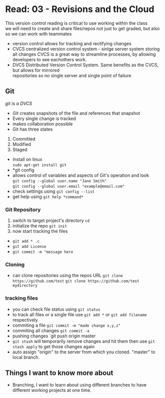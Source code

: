 # Read: 03 - Revisions and the Cloud
This version control reading is critical to use working within the class  
we will need to create and share files/repos not just to get graded, but also so we can work with teammates  

* version control allows for tracking and rectifying changes
* CVCS centralized version control system - sinlge server system storing all changes
CVCS is a great way to streamline processes, by allowing developers to see eachothers work.
* DVCS Distributed Version Control System. Same benefits as the CVCS, but allows for mirrored  
repositories so no single server and single point of failure
## Git
*git is a DVCS*
* Git creates snapshots of the file and references that snapshot
* Every single change is tracked
* makes collaboration possible
* Git has three states
1. Committed  
2. Modified  
3. Staged  
* Install on linux  
`sudo apt-get install git`  
* *git config  
* allows control of variables and aspects of Git's operation and look  
`git config --global user.name "Jane Smith"`  
`git config --global user.email "example@email.com"`  
* check settings using `git config --list`
* get help using `git help *command*`
### Git Repository
1. switch to target project's directory `cd`
2.  initialize the repo `git init`
3.  now start tracking the files  
* `git add * .c`
* `git add License`
* `git commit -m "message here`

### Cloning
* can clone repositories using the repos URL
`git clone https://github.com/test`
`git clone https://github.com/test mydirectory`

### tracking files
* you can check file status using `git status`
* to track all files or a single file use `git add *` or `git add filename` respectively
* commiting a file `git commit -m "made change x,y,z"`
* commiting all changes `git commit -a`
* pushing changes `git push origin master
* `git stash` will temporarily remove changes and hit them then use `git stash apply` to get those changes again
* auto assign "origin" to the server from which you cloned. "master" to local branch.

## Things I want to know more about
* Branching, I want to learn about using different branches to have different working projects at one time.
